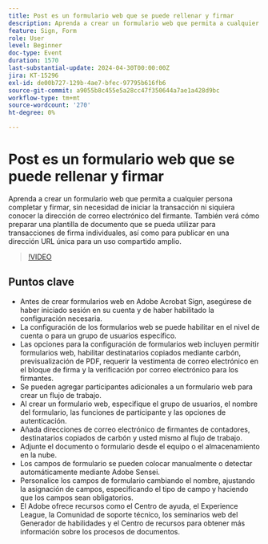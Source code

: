 ```yaml
---
title: Post es un formulario web que se puede rellenar y firmar
description: Aprenda a crear un formulario web que permita a cualquier persona completar y firmar, sin necesidad de iniciar la transacción ni siquiera conocer la dirección de correo electrónico del firmante.
feature: Sign, Form
role: User
level: Beginner
doc-type: Event
duration: 1570
last-substantial-update: 2024-04-30T00:00:00Z
jira: KT-15296
exl-id: de00b727-129b-4ae7-bfec-97795b616fb6
source-git-commit: a9055b8c455e5a28cc47f350644a7ae1a428d9bc
workflow-type: tm+mt
source-wordcount: '270'
ht-degree: 0%

---
```


# Post es un formulario web que se puede rellenar y firmar

Aprenda a crear un formulario web que permita a cualquier persona completar y firmar, sin necesidad de iniciar la transacción ni siquiera conocer la dirección de correo electrónico del firmante. También verá cómo preparar una plantilla de documento que se pueda utilizar para transacciones de firma individuales, así como para publicar en una dirección URL única para un uso compartido amplio.

>[!VIDEO](https://video.tv.adobe.com/v/3428187/?learn=on)

## Puntos clave

* Antes de crear formularios web en Adobe Acrobat Sign, asegúrese de haber iniciado sesión en su cuenta y de haber habilitado la configuración necesaria.
* La configuración de los formularios web se puede habilitar en el nivel de cuenta o para un grupo de usuarios específico.
* Las opciones para la configuración de formularios web incluyen permitir formularios web, habilitar destinatarios copiados mediante carbón, previsualización de PDF, requerir la vestimenta de correo electrónico en el bloque de firma y la verificación por correo electrónico para los firmantes.
* Se pueden agregar participantes adicionales a un formulario web para crear un flujo de trabajo.
* Al crear un formulario web, especifique el grupo de usuarios, el nombre del formulario, las funciones de participante y las opciones de autenticación.
* Añada direcciones de correo electrónico de firmantes de contadores, destinatarios copiados de carbón y usted mismo al flujo de trabajo.
* Adjunte el documento o formulario desde el equipo o el almacenamiento en la nube.
* Los campos de formulario se pueden colocar manualmente o detectar automáticamente mediante Adobe Sensei.
* Personalice los campos de formulario cambiando el nombre, ajustando la asignación de campos, especificando el tipo de campo y haciendo que los campos sean obligatorios.
* El Adobe ofrece recursos como el Centro de ayuda, el Experience League, la Comunidad de soporte técnico, los seminarios web del Generador de habilidades y el Centro de recursos para obtener más información sobre los procesos de documentos.
